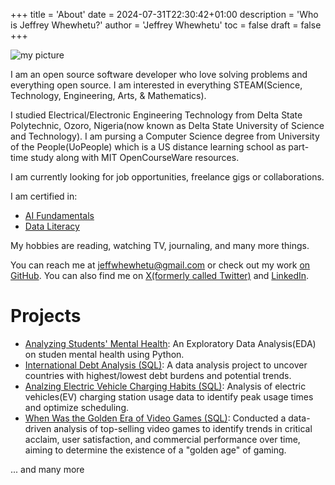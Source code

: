 +++
title = 'About'
date = 2024-07-31T22:30:42+01:00
description = 'Who is Jeffrey Whewhetu?'
author = 'Jeffrey Whewhetu'
toc = false
draft = false
+++

![my picture](stewie_small.jpg)

I am an open source software developer who love solving problems and everything open source. I am interested in everything STEAM(Science, Technology, Engineering, Arts, & Mathematics).


I studied Electrical/Electronic Engineering Technology from Delta State Polytechnic, Ozoro, Nigeria(now known as Delta State University of Science and Technology).
I am pursing a Computer Science degree from University of the People(UoPeople) which is a US distance learning school as part-time study along with MIT OpenCourseWare resources.

I am currently looking for job opportunities, freelance gigs or collaborations.

I am certified in:

* [AI Fundamentals](https://www.datacamp.com/skill-verification/AIF0025779916184)
* [Data Literacy](https://www.datacamp.com/skill-verification/DL0039179656230)

My hobbies are reading, watching TV, journaling, and many more things.


You can reach me at [jeffwhewhetu@gmail.com](mailto:jeffwhewhetu@gmail.com) or check out my work [on GitHub](https://github.com/c0d33ngr). You can also find me on [X(formerly called Twitter)](https://x.com/c0d33ngr) and [LinkedIn](https://www.linkedin.com/in/jeffrey-whewhetu-483170240).


# Projects
- [Analyzing Students' Mental Health](https://www.datacamp.com/datalab/w/4541e288-4861-4f5c-8f9d-5238756d158e/edit): An Exploratory Data Analysis(EDA) on studen mental health using Python.
- [International Debt Analysis (SQL)](https://www.datacamp.com/datalab/w/6d78b9cf-ecdf-4270-9ecd-0fc04eac16a2/edit): A data analysis project to uncover countries with highest/lowest debt burdens and potential trends.
- [Analzing Electric Vehicle Charging Habits (SQL)](https://www.datacamp.com/datalab/w/f6c5bfcd-aaca-42a4-bb8d-4bf7eb96f28e/edit): Analysis of electric vehicles(EV) charging station usage data to identify peak usage times and optimize scheduling.
- [When Was the Golden Era of Video Games (SQL)](https://www.datacamp.com/datalab/w/c595576c-7af9-432a-a92e-15afe9b441dd/edit): Conducted a data-driven analysis of top-selling video games to identify trends in critical acclaim, user satisfaction, and commercial performance over time, aiming to determine the existence of a "golden age" of gaming. 

... and many more
